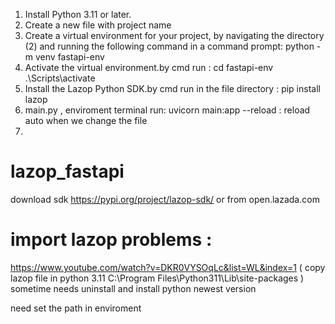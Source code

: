 1. Install Python 3.11 or later.
2. Create a new file with project name
3. Create a virtual environment for your project, by navigating the directory (2) and running the following command in a command prompt: python -m venv fastapi-env
4. Activate the virtual environment.by cmd run :
cd fastapi-env
.\Scripts\activate
5. Install the Lazop Python SDK.by cmd run in the file directory :
pip install lazop
6. main.py , enviroment terminal run: uvicorn main:app --reload : reload auto when we change the file
7. 
# lazop_fastapi

download sdk https://pypi.org/project/lazop-sdk/ or from open.lazada.com

# import lazop problems :
https://www.youtube.com/watch?v=DKR0VYSOqLc&list=WL&index=1 ( copy lazop file in python 3.11 C:\Program Files\Python311\Lib\site-packages )
sometime needs uninstall and install python newest version

need set the path in enviroment


